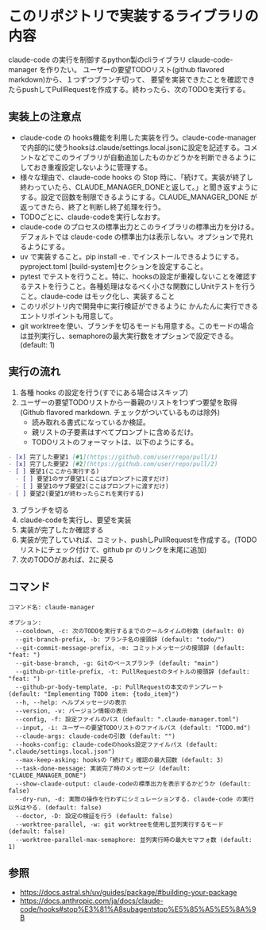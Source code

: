 # このリポジトリで実装するライブラリの内容
claude-code の実行を制御するpython製のcliライブラリ claude-code-manager を作りたい。
ユーザーの要望TODOリスト(github flavored markdown)から、１つずつブランチ切って、
要望を実装できたことを確認できたらpushしてPullRequestを作成する。終わったら、次のTODOを実行する。

## 実装上の注意点
- claude-code の hooks機能を利用した実装を行う。claude-code-managerで内部的に使うhooksは.claude/settings.local.jsonに設定を記述する。コメントなどでこのライブラリが自動追加したものかどうかを判断できるようにしておき重複設定しないように管理する。
- 様々な理由で、claude-code hooks の Stop 時に、「続けて。実装が終了し終わっていたら、CLAUDE_MANAGER_DONEと返して。」と聞き返すようにする。設定で回数を制限できるようにする。CLAUDE_MANAGER_DONE が返ってきたら、終了と判断し終了処理を行う。
- TODOごとに、claude-codeを実行しなおす。
- claude-code のプロセスの標準出力とこのライブラリの標準出力を分ける。デフォルトでは claude-code の標準出力は表示しない。オプションで見れるようにする。
- uv で実装すること。pip install -e . でインストールできるようにする。pyproject.toml [build-system]セクションを設定すること。
- pytest でテストを行うこと。特に、hooksの設定が重複しないことを確認するテストを行うこと。各種処理はなるべく小さな関数にしUnitテストを行うこと。claude-code はモック化し、実装すること
- このリポジトリ内で開発中に実行検証ができるように かんたんに実行できるエントリポイントも用意して。
- git worktreeを使い、ブランチを切るモードも用意する。このモードの場合は並列実行し、semaphoreの最大実行数をオプションで設定できる。(default: 1)

## 実行の流れ
1. 各種 hooks の設定を行う(すでにある場合はスキップ)
2. ユーザーの要望TODOリストから一番親のリストを1つずつ要望を取得(Github flavored markdown. チェックがついているものは除外)
    - 読み取れる書式になっているか検証。
    - 親リストの子要素はすべてプロンプトに含めるだけ。
    - TODOリストのフォーマットは、以下のようにする。
```markdown
- [x] 完了した要望1 [#1](https://github.com/user/repo/pull/1)
- [x] 完了した要望2 [#2](https://github.com/user/repo/pull/2)
- [ ] 要望1(ここから実行する)
  - [ ] 要望1のサブ要望1(ここはプロンプトに渡すだけ)
  - [ ] 要望1のサブ要望2(ここはプロンプトに渡すだけ)
- [ ] 要望2(要望1が終わったらこれを実行する)
```

3. ブランチを切る
4. claude-codeを実行し、要望を実装
5. 実装が完了したか確認する
6. 実装が完了していれば、コミット、pushしPullRequestを作成する。(TODOリストにチェック付けて、github pr のリンクを末尾に追加)
7. 次のTODOがあれば、2に戻る

## コマンド
```
コマンド名: claude-manager

オプション:
  --cooldown, -c: 次のTODOを実行するまでのクールタイムの秒数 (default: 0)
  --git-branch-prefix, -b: ブランチ名の接頭辞 (default: "todo/")
  --git-commit-message-prefix, -m: コミットメッセージの接頭辞 (default: "feat: ")
  --git-base-branch, -g: Gitのベースブランチ (default: "main")
  --github-pr-title-prefix, -t: PullRequestのタイトルの接頭辞 (default: "feat: ")
  --github-pr-body-template, -p: PullRequestの本文のテンプレート (default: "Implementing TODO item: {todo_item}")
  --h, --help: ヘルプメッセージの表示
  --version, -v: バージョン情報の表示
  --config, -f: 設定ファイルのパス (default: ".claude-manager.toml")
  --input, -i: ユーザーの要望TODOリストのファイルパス (default: "TODO.md")
  --claude-args: claude-codeの引数 (default: "")
  --hooks-config: claude-codeのhooks設定ファイルパス (default: ".claude/settings.local.json")
  --max-keep-asking: hooksの「続けて」確認の最大回数 (default: 3)
  --task-done-message: 実装完了時のメッセージ (default: "CLAUDE_MANAGER_DONE")
  --show-claude-output: claude-codeの標準出力を表示するかどうか (default: false)
  --dry-run, -d: 実際の操作を行わずにシミュレーションする. claude-code の実行以外はやる. (default: false)
  --doctor, -D: 設定の検証を行う (default: false)
  --worktree-parallel, -w: git worktreeを使用し並列実行するモード (default: false)
  --worktree-parallel-max-semaphore: 並列実行時の最大セマフォ数 (default: 1)
```

## 参照
- https://docs.astral.sh/uv/guides/package/#building-your-package
- https://docs.anthropic.com/ja/docs/claude-code/hooks#stop%E3%81%A8subagentstop%E5%85%A5%E5%8A%9B
